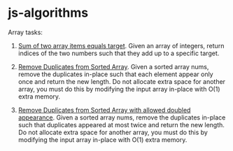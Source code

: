 # js-algorithms

Array tasks:
1. <a href="./arrayTwoSum.js">Sum of two array items equals target</a>. <span>Given an array of integers, return indices of the two numbers such that they add up to a specific target.</span>

2. <a href="./arrayRemoveDupSorted.js">Remove Duplicates from Sorted Array</a>. <span>Given a sorted array nums, remove the duplicates in-place such that each element appear only once and return the new length. Do not allocate extra space for another array, you must do this by modifying the input array in-place with O(1) extra memory.</span>

3. <a href="./arrayRemoveDupSortedSevAppearance.js">Remove Duplicates from Sorted Array with allowed doubled appearance</a>. <span>Given a sorted array nums, remove the duplicates in-place such that duplicates appeared at most twice and return the new length. Do not allocate extra space for another array, you must do this by modifying the input array in-place with O(1) extra memory.</span>

